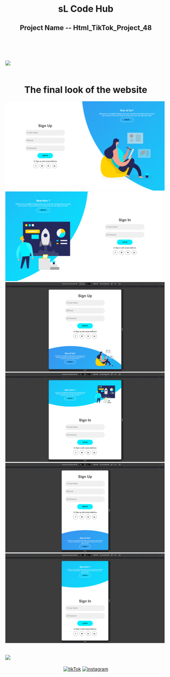 <header>
    <h1 align="center">sL Code Hub</h1>
    <h2>Project Name -- Html_TikTok_Project_48</h2>
</header>
<br /><br />
<img src="https://user-images.githubusercontent.com/73097560/115834477-dbab4500-a447-11eb-908a-139a6edaec5c.gif">
<br /><br />
<div>
    <h1 align="center">The final look of the website</h1>
    <div>
        <img src="Sign In & Sign Up _ sL Code Hub - 1.png" width="499">
        <img src="Sign In & Sign Up _ sL Code Hub - 2.png" width="499">
        <img src="Sign In & Sign Up _ sL Code Hub - 3.png" width="499">
        <img src="Sign In & Sign Up _ sL Code Hub - 4.png" width="499">
        <img src="Sign In & Sign Up _ sL Code Hub - 5.png" width="499">
        <img src="Sign In & Sign Up _ sL Code Hub - 6.png" width="499">
    </div>
</div>
<br /><br />
<img src="https://user-images.githubusercontent.com/73097560/115834477-dbab4500-a447-11eb-908a-139a6edaec5c.gif">
<br /><br />
<div align="center">
    <a href="https://www.tiktok.com/@sl_code_hub?_t=8lB3USQZmPh&_r=1"><img
            src="https://cdn-icons-png.flaticon.com/128/3046/3046126.png" alt="tikTok" width="60"></a>
    <a href="https://youtube.com/@sL_Code_HuB?si=c6Gt4TW4xBhjLSdz"><img
            src="https://cdn-icons-png.flaticon.com/128/3938/3938037.png" alt="instagram" width="60"></a>
</div>
